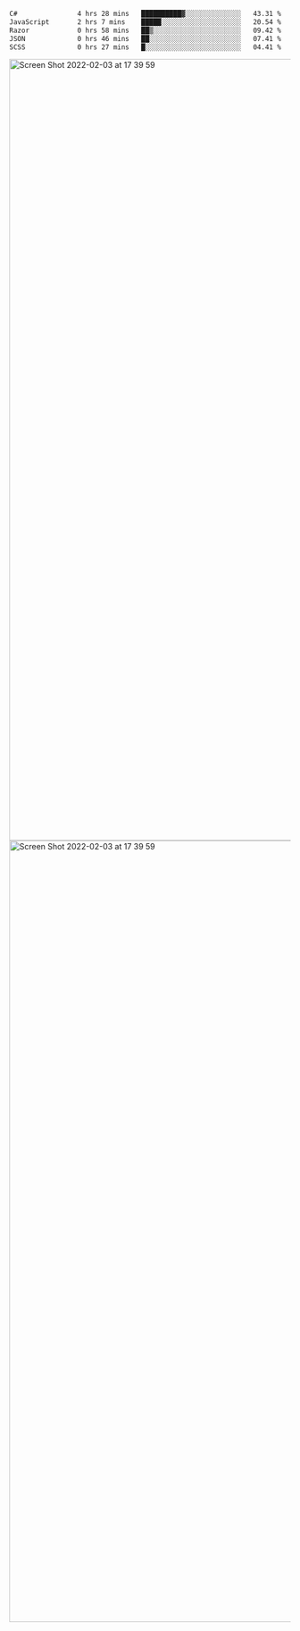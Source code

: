 <!--START_SECTION:waka-->

```txt
C#               4 hrs 28 mins   ██████████▓░░░░░░░░░░░░░░   43.31 %
JavaScript       2 hrs 7 mins    █████░░░░░░░░░░░░░░░░░░░░   20.54 %
Razor            0 hrs 58 mins   ██▒░░░░░░░░░░░░░░░░░░░░░░   09.42 %
JSON             0 hrs 46 mins   ██░░░░░░░░░░░░░░░░░░░░░░░   07.41 %
SCSS             0 hrs 27 mins   █░░░░░░░░░░░░░░░░░░░░░░░░   04.41 %
```

<!--END_SECTION:waka-->

<img width="1400" alt="Screen Shot 2022-02-03 at 17 39 59" src="https://user-images.githubusercontent.com/45716542/152387304-f2b60485-53a6-4f4b-a818-5cefb1b0c0ae.png">
<img width="1400" alt="Screen Shot 2022-02-03 at 17 39 59" src="https://user-images.githubusercontent.com/45716542/152387273-ea5cdf21-2a45-44da-8bef-00c1763b1d42.png">
